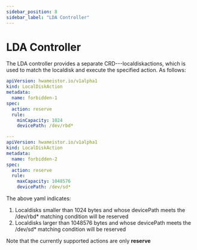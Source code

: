 ```yaml
---
sidebar_position: 8
sidebar_label: "LDA Controller"
---
```


# LDA Controller

The LDA controller provides a separate CRD---localdiskactions, which is used to match the localdisk and execute the specified action. As follows:

```yaml
apiVersion: hwameistor.io/v1alpha1
kind: LocalDiskAction
metadata:
  name: forbidden-1
spec:
  action: reserve
  rule:
    minCapacity: 1024
    devicePath: /dev/rbd*

---
apiVersion: hwameistor.io/v1alpha1
kind: LocalDiskAction
metadata:
  name: forbidden-2
spec:
  action: reserve
  rule:
    maxCapacity: 1048576
    devicePath: /dev/sd*
```

The above yaml indicates: 
1. Localdisks smaller than 1024 bytes and whose devicePath meets the /dev/rbd\* matching condition will be reserved 
2. Localdisks larger than 1048576 bytes and whose devicePath meets the /dev/sd\* matching condition will be reserved

Note that the currently supported actions are only **reserve**
